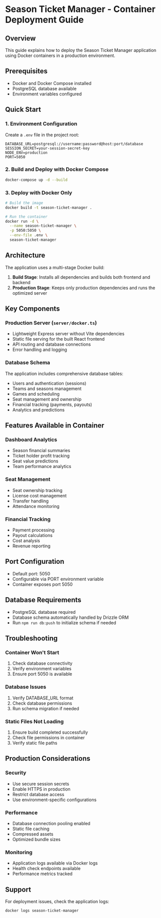 # Season Ticket Manager - Container Deployment Guide

## Overview
This guide explains how to deploy the Season Ticket Manager application using Docker containers in a production environment.

## Prerequisites
- Docker and Docker Compose installed
- PostgreSQL database available
- Environment variables configured

## Quick Start

### 1. Environment Configuration
Create a `.env` file in the project root:

```env
DATABASE_URL=postgresql://username:password@host:port/database
SESSION_SECRET=your-session-secret-key
NODE_ENV=production
PORT=5050
```

### 2. Build and Deploy with Docker Compose
```bash
docker-compose up -d --build
```

### 3. Deploy with Docker Only
```bash
# Build the image
docker build -t season-ticket-manager .

# Run the container
docker run -d \
  --name season-ticket-manager \
  -p 5050:5050 \
  --env-file .env \
  season-ticket-manager
```

## Architecture

The application uses a multi-stage Docker build:

1. **Build Stage**: Installs all dependencies and builds both frontend and backend
2. **Production Stage**: Keeps only production dependencies and runs the optimized server

## Key Components

### Production Server (`server/docker.ts`)
- Lightweight Express server without Vite dependencies
- Static file serving for the built React frontend
- API routing and database connections
- Error handling and logging

### Database Schema
The application includes comprehensive database tables:
- Users and authentication (sessions)
- Teams and seasons management
- Games and scheduling
- Seat management and ownership
- Financial tracking (payments, payouts)
- Analytics and predictions

## Features Available in Container

### Dashboard Analytics
- Season financial summaries
- Ticket holder profit tracking
- Seat value predictions
- Team performance analytics

### Seat Management
- Seat ownership tracking
- License cost management
- Transfer handling
- Attendance monitoring

### Financial Tracking
- Payment processing
- Payout calculations
- Cost analysis
- Revenue reporting

## Port Configuration
- Default port: 5050
- Configurable via PORT environment variable
- Container exposes port 5050

## Database Requirements
- PostgreSQL database required
- Database schema automatically handled by Drizzle ORM
- Run `npm run db:push` to initialize schema if needed

## Troubleshooting

### Container Won't Start
1. Check database connectivity
2. Verify environment variables
3. Ensure port 5050 is available

### Database Issues
1. Verify DATABASE_URL format
2. Check database permissions
3. Run schema migration if needed

### Static Files Not Loading
1. Ensure build completed successfully
2. Check file permissions in container
3. Verify static file paths

## Production Considerations

### Security
- Use secure session secrets
- Enable HTTPS in production
- Restrict database access
- Use environment-specific configurations

### Performance
- Database connection pooling enabled
- Static file caching
- Compressed assets
- Optimized bundle sizes

### Monitoring
- Application logs available via Docker logs
- Health check endpoints available
- Performance metrics tracked

## Support
For deployment issues, check the application logs:
```bash
docker logs season-ticket-manager
```